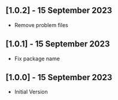 ## [1.0.2] - 15 September 2023
 - Remove problem files

## [1.0.1] - 15 September 2023
 - Fix package name

## [1.0.0] - 15 September 2023
 - Initial Version